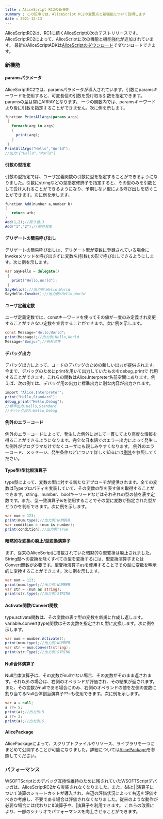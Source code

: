 ```yaml
---
title : AliceScript RC2の新機能
summary : この記事では、AliceScript RC2の変更点と新機能について説明します
date : 2021-12-13
---
```

AliceScriptRC2は、RC1に続くAliceScriptの次のテストリリースです。AliceScriptRC2によって、AliceScriptに次の機能と機能強化が追加されています。 最新のAliceScriptADKは[AliceScriptのダウンロード](../download.md)でダウンロードできます。

### 新機能
#### paramsパラメータ
AliceScriptRC2では、paramsパラメータが導入されています。引数にparamsキーワードを使用すると、可変長個の引数を受け取る引数を指定できます。paramsの型は常にARRAYとなります。 一つの関数内では、paramsキーワードより後に引数を指定することができません。次に例を示します。

```cs title="AliceScript"
function PrintAllArgs(params args)
 {
   foreach(arg in args)
   {
     print(arg);
   }
 }
PrintAllArgs("Hello","World");
//出力:["Hello","World"]
```

#### 引数の型指定
引数の型指定では、ユーザ定義関数の引数に型を指定することができるようになりました。引数にstringなどの型指定修飾子を指定すると、その型のみを引数として受け入れることができるようになり、予期しない型による呼び出しを防ぐことができます。次に例を示します。

```cs title="AliceScript"
function Add(number a,number b)
{
   return a+b;
}
Add(1,2);//戻り値:3
Add("1","2");//例外発生
```

#### デリゲートの簡易呼び出し
デリゲートの簡易呼び出しは、デリゲート型が変数に登録されている場合にInvokeメソッドを呼び出さずに変数名(引数);の形で呼び出しできるようにします。次に例を示します。

```cs title="AliceScript"
var SayHello = delegate()
 {
   print("Hello,World");
 }
SayHello();//出力例:Hello,World
SayHello.Invoke();//出力例:Hello,World
```

#### ユーザ定義定数
ユーザ定義定数では、constキーワードを使ってその値が一度のみ定義され変更することができない定数を宣言することができます。次に例を示します。

```cs title="AliceScript"
const Message="Hello,World";
print(Message);//出力例:Hello,World
Message="Bonjur";//例外発生
```

#### デバッグ出力
デバッグ出力によって、コードのデバッグのための新しい出力が提供されます。今まで、デバッグのためにprintを用いて出力していたものをdebug_printで 代用することができます。これらの関数はAlice.Interpreter名前空間にあります。例えば、次の例では、デバッグ用の出力と標準出力に別な内容が出力されます。

```cs title="AliceScript"
import "Alice.Interpreter";
print("Hello,Standard");
debug_print("Hello,Debug");
//標準出力:Hello,Standard
//デバッグ出力:Hello,Debug
```

#### 例外のエラーコード
例外のエラーコードによって、発生した例外に対して一貫してより高度な情報を得ることができるようになります。完全な日本語でのエラー出力によって発生した例外がプログラマだけでなくユーザにも親しみやすくなります。 例外のエラーコード、メッセージ、発生条件などについて詳しく知るには[例外](../general/exception.md)を参照してください。

#### Type型/型比較演算子
type型によって、変数の型に対する新たなアプローチが提供されます。全ての変数はTypeプロパティを実装していて、その変数の型を表す値を取得することができます。string、number、boolキーワードなどはそれぞれの型の値を表す定数です。また、型一致演算子isを使用することでその型に変数が指定された型かどうかを判断できます。次に例を示します。

```cs title="AliceScript"
var num = 123;
print(num.type);//出力例:NUMBER
var condition = (num is number);
print(condition);//出力例:True
```

#### 暗黙的な変換の廃止/型変換演算子
まず、従来のAliceScriptに搭載されていた暗黙的な型変換は廃止されました。String型への変換を除くすべての型を変換するには、型変換演算子またはConvert関数が必要です。型変換演算子asを使用することでその型に変数を明示的に変換することができます。次に例を示します。

```cs title="AliceScript"
var num = 123;
print(num.type);//出力例:NUMBER
var str = (num as string);
print(str.type);//出力例:STRING
```

#### Activate関数/Convert関数
type.activate関数は、その変数の表す型の変数を新規に作成し返します。variable.convert(type)関数はその変数を指定された型に変換します。次に例を示します。

```cs title="AliceScript"
var num = number.Activate();
print(num.type);//出力例:NUMBER
var str = num.Convert(string);
print(str.Type);//出力例:STRING
```

#### Null合体演算子
Null合体演算子は、その変数がnullでない場合、その変数がそのまま返されます。それ以外の場合は、右側のオペランドが評価され、その結果が返されます。 また、その変数がnullである場合にのみ、右側のオペランドの値を左側の変数に割り当てるNull合体割当演算子??=も使用できます。次に例を示します。

```cs title="AliceScript"
var a = null;
a ??= 5;
print(a);//出力例:5
a ??= 3;
print(a);//出力例:5
```

#### AlicePackage
AlicePackageによって、スクリプトファイルやリソース、ライブラリを一つにまとめて公開することが可能になりました。詳細については[AlicePackage](../general/alice-package.md)を参照してください。

### パフォーマンス
WSOFTScriptとのデバッグ互換性維持のために残されていたWSOFTScriptデバッガは、AliceScriptRC2から実装されなくなりました。また、&&と||演算子について演算のショートカットが導入され、左辺の評価状況によって右辺を評価すべきか考慮し、不要である場合は評価されなくなりました。従来のような動作が必要な場合には代わりに&演算子や、|演算子を利用できます。 これらの改善により、一部のシナリオでパフォーマンスを向上させることができます。